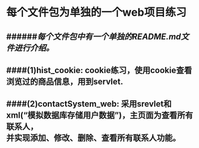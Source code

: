 #                                  每个文件包为单独的一个web项目练习  
######___每个文件包中有一个单独的README.md文件进行介绍。___
---------------------------------------------------------------------------------------------------------------------------------
####(1)hist_cookie:
              cookie练习，使用cookie查看浏览过的商品信息，用到servlet. 
---------------------------------------------------------------------------------------------------------------------------------
####(2)contactSystem_web:
             采用srevlet和xml(“模拟数据库存储用户数据”)，主页面为查看所有联系人，  
         并实现添加、修改、删除、查看所有联系人功能。
---------------------------------------------------------------------------------------------------------------------------------
